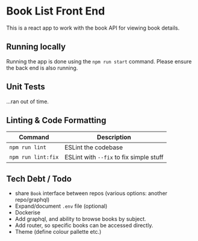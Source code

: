 # Book List Front End

This is a react app to work with the book API for viewing book details.

## Running locally

Running the app is done using the `npm run start` command. Please ensure the back end is also running.

## Unit Tests

...ran out of time.

## Linting & Code Formatting

| Command              | Description                             |
|----------------------|-----------------------------------------|
| `npm run lint`       | ESLint the codebase                     |
| `npm run lint:fix`   | ESLint with `--fix` to fix simple stuff |

## Tech Debt / Todo

- share `Book` interface between repos (various options: another repo/graphql)
- Expand/document `.env` file (optional)
- Dockerise
- Add graphql, and ability to browse books by subject.
- Add router, so specific books can be accessed directly.
- Theme (define colour pallette etc.)
